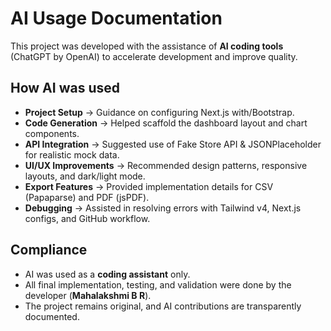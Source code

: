 #  AI Usage Documentation  

This project was developed with the assistance of **AI coding tools** (ChatGPT by OpenAI) to accelerate development and improve quality.  

## How AI was used
- **Project Setup** → Guidance on configuring Next.js with/Bootstrap.  
- **Code Generation** → Helped scaffold the dashboard layout and chart components.  
- **API Integration** → Suggested use of Fake Store API & JSONPlaceholder for realistic mock data.  
- **UI/UX Improvements** → Recommended design patterns, responsive layouts, and dark/light mode.  
- **Export Features** → Provided implementation details for CSV (Papaparse) and PDF (jsPDF).  
- **Debugging** → Assisted in resolving errors with Tailwind v4, Next.js configs, and GitHub workflow.  

##  Compliance
- AI was used as a **coding assistant** only.  
- All final implementation, testing, and validation were done by the developer (**Mahalakshmi B R**).  
- The project remains original, and AI contributions are transparently documented.  

